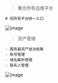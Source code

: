 > 集合所有运维平台

    # 将所有平台统一入口

![image](http://img.itwithauto.com/index.png)

> 资产管理

    - 服务器资产自动收集
    - 账号管理
    - 域名解析管理
    - 联系人管理

![image](http://img.itwithauto.com/server.png)
